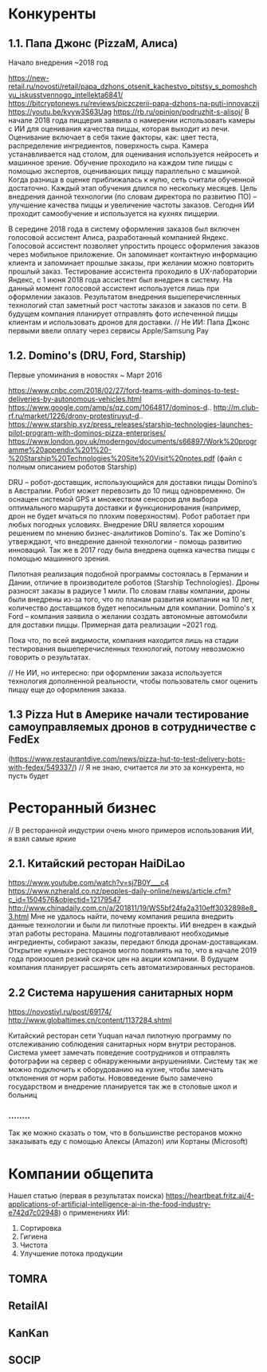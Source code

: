 # Конкуренты
## 1.1. Папа Джонс (PizzaM, Алиса)
Начало внедрения ~2018 год

https://new-retail.ru/novosti/retail/papa_dzhons_otsenit_kachestvo_pitstsy_s_pomoshchyu_iskusstvennogo_intellekta6841/
https://bitcryptonews.ru/reviews/piczczerii-papa-dzhons-na-puti-innovaczij
https://youtu.be/kvyw3S63Uag
https://rb.ru/opinion/podruzhit-s-alisoj/
В начале 2018 года пиццерия заявила о намерении использовать камеры с ИИ для оценивания качества пиццы, которая выходит из печи. Оценивание включает в себя такие факторы, как: цвет теста, распределение ингредиентов, поверхность сыра. Камера устанавливается над столом, для оценивания используется нейросеть и машинное зрение. Обучение проходило на каждом типе пиццы с помощью экспертов, оценивающих пиццу параллельно с машиной. Когда разница в оценке приближалась к нулю, сеть считали обученной достаточно. Каждый этап обучения длился по нескольку месяцев. Цель внедрения данной технологии (по словам директора по развитию ПО) – улучшение качества пиццы и увеличение частоты заказов. Сегодня ИИ проходит самообучение и используется на кухнях пиццерии.

В середине 2018 года в систему оформления заказов был включен голосовой ассистент Алиса, разработанный компанией Яндекс. Голосовой ассистент позволяет упростить процесс оформления заказов через мобильное приложение. Он запоминает контактную информацию клиента и запоминает прошлые заказы, при желании можно повторить прошлый заказ. Тестирование ассистента проходило в UX-лаборатории Яндекс, с 1 июня 2018 года ассистент был внедрен в систему. На данный момент голосовой ассистент используется лишь при оформлении заказов.
Результатом внедрения вышеперечисленных технологий стал заметный рост частоты заказов и заказов по сети. В будущем компания планирует отправлять фото испеченной пиццы клиентам и использовать дронов для доставки.
// Не ИИ: Папа Джонс первыми ввели оплату через сервисы Apple/Samsung Pay 

## 1.2. Domino's (DRU, Ford, Starship)
Первые упоминания в новостях ~ Март 2016

https://www.cnbc.com/2018/02/27/ford-teams-with-dominos-to-test-deliveries-by-autonomous-vehicles.html
https://www.google.com/amp/s/qz.com/1064817/dominos-d..
http://m.club-rf.ru/market/1226/drony-protestiruyut-d..
https://www.starship.xyz/press_releases/starship-technologies-launches-pilot-program-with-dominos-pizza-enterprises/
https://www.london.gov.uk/moderngov/documents/s66897/Work%20programme%20appendix%201%20-%20Starship%20Technologies%20Site%20Visit%20notes.pdf (файл с полным описанием роботов Starship)

DRU – робот-доставщик, использующийся для доставки пиццы Domino’s в Австралии. Робот может перевозить до 10 пицц одновременно. Он оснащен системой GPS и множеством сенсоров для выбора оптимального маршрута доставки и функционирования (например, дрон не будет мчаться по плохим поверхностям). Робот работает при любых погодных условиях. Внедрение DRU является хорошим решением по мнению бизнес-аналитиков Domino's. Так же Domino's утверждают, что внедрение данной технологии - помощь развитию инноваций. Так же в 2017 году была внедрена оценка качества пиццы с помощью машинного зрения.

Пилотная реализация подобной программы состоялась в Германии и Дании, отличие в производителе роботов (Starship Technologies). Дроны разносят заказы в радиусе 1 мили. По словам главы компании, дроны были внедрены из-за того, что по планам развития компании на 10 лет, количество доставщиков будет непосильным для компании.
Domino's x Ford – компания заявила о желании создать автономные автомобили для доставки пиццы. Примерная дата реализации ~2021 год.

Пока что, по всей видимости, компания находится лишь на стадии тестирования вышеперечисленных технологий, потому невозможно говорить о результатах.

// Не ИИ, но интересно: при оформлении заказа используется технология дополненной реальности, чтобы пользователь смог оценить пиццу еще до оформления заказа.
## 1.3 Pizza Hut в Америке начали тестирование самоуправляемых дронов в сотрудничестве с FedEx 
(https://www.restaurantdive.com/news/pizza-hut-to-test-delivery-bots-with-fedex/549337/) 
// Я не знаю, считается ли это за конкурента, но пусть будет

# Ресторанный бизнес
// В ресторанной индустрии очень много примеров использования ИИ, я взял самые яркие
## 2.1. Китайский ресторан HaiDiLao
https://www.youtube.com/watch?v=sj7B0Y___c4
https://www.nzherald.co.nz/peoples-daily-online/news/article.cfm?c_id=1504576&objectid=12179547
http://www.chinadaily.com.cn/a/201811/19/WS5bf24fa2a310eff3032898e8_3.html
Мне не удалось найти, почему компания решила внедрить данные технологии и были ли пилотные проекты.
ИИ внедрен в каждый этап работы ресторана. Машины подготавливают необходимые ингредиенты, собирают заказы, передают блюда дронам-доставщикам. 
Открытие «умных» ресторанов могло повлиять на то, что в начале 2019 года произошел резкий скачок цен на акции компании. В будущем компания планирует расширять сеть автоматизированных ресторанов.

## 2.2 Система нарушения санитарных норм
https://novostivl.ru/post/69174/
http://www.globaltimes.cn/content/1137284.shtml

Китайский ресторан сети Yuquan начал пилотную программу по отслеживанию соблюдения санитарных норм внутри ресторанов. Система умеет замечать поведение соотрудников и отправлять фотографии на сервер с обнаруженными анрушениями. Систему так же можно подключить к оборудованию на кухне, чтобы замечать отклонения от норм работы.
Нововведение было замечено государством и внедрение планируется так же в столовые школ и больниц
### ........
Так же можно сказать о том, что в большинстве ресторанов можно заказывать еду с помощью Алексы (Amazon) или Кортаны (Microsoft)

# Компании общепита
Нашел статью (первая в результатах поиска) https://heartbeat.fritz.ai/4-applications-of-artificial-intelligence-ai-in-the-food-industry-e742d7c02948) о применениях ИИ:

1. Сортировка
2. Гигиена
3. Чистота
4. Улучшение потока продукции

## TOMRA

## RetailAI

## KanKan

## SOCIP
